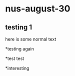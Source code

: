 # nus-august-30

## testing 1

here is some normal text

*testing again

*test test

*interesting






